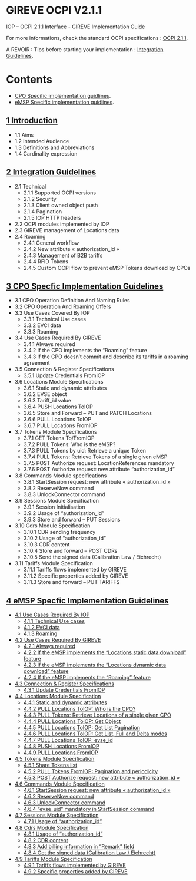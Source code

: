 # GIREVE OCPI V2.1.1
IOP – OCPI 2.1.1 Interface - GIREVE Implementation Guide

For more informations, check the standard OCPI specifications : [OCPI 2.1.1](https://github.com/ocpi/ocpi/tree/release-2.1.1-bugfixes#contents).

A REVOIR : Tips before starting your implementation : [Integration Guidelines](integration_guidelines.md).

# Contents
- [CPO Specific implementation guidlines](cpo_edits.md).
- [eMSP Specific implementation guidlines](emsp_edits.md).

## [1 Introduction](introduction.md)
* 1.1 Aims
* 1.2 Intended Audience
* 1.3 Definitions and Abbreviations
* 1.4 Cardinality expression
  
## [2 Integration Guidelines](integration_guidelines.md)
* 2.1 Technical
  - 2.1.1 Supported OCPI versions
  - 2.1.2 Security
  - 2.1.3 Client owned object push
  - 2.1.4 Pagination
  - 2.1.5 IOP HTTP headers
* 2.2 OCPI modules implemented by IOP
* 2.3 GIREVE management of Locations data
* 2.4 Roaming
  - 2.4.1 General workflow
  - 2.4.2 New attribute « authorization_id »
  - 2.4.3 Management of B2B tariffs
  - 2.4.4 RFID Tokens
  - 2.4.5 Custom OCPI flow to prevent eMSP Tokens download by CPOs

## [3 CPO Specfic Implementation Guidelines](#cpo_edits.md)
* 3.1 CPO Operation Definition And Naming Rules
* 3.2 CPO Operation And Roaming Offers
* 3.3 Use Cases Covered By IOP
  - 3.3.1 Technical Use cases
  - 3.3.2 EVCI data
  - 3.3.3 Roaming
* 3.4 Use Cases Required By GIREVE
  - 3.4.1 Always required
  - 3.4.2 If the CPO implements the “Roaming” feature
  - 3.4.3 If the CPO doesn’t commit and describe its tariffs in a roaming agreement
* 3.5 Connection & Register Specifications
  - 3.5.1 Update Credentials FromIOP
* 3.6 Locations Module Specifications
  - 3.6.1 Static and dynamic attributes
  - 3.6.2 EVSE object
  - 3.6.3 Tariff_id value
  - 3.6.4 PUSH Locations ToIOP
  - 3.6.5 Store and Forward – PUT and PATCH Locations
  - 3.6.6 PULL Locations ToIOP
  - 3.6.7 PULL Locations FromIOP
* 3.7 Tokens Module Specifications
  - 3.7.1 GET Tokens To/FromIOP
  - 3.7.2 PULL Tokens: Who is the eMSP?
  - 3.7.3 PULL Tokens by uid: Retrieve a unique Token
  - 3.7.4 PULL Tokens: Retrieve Tokens of a single given eMSP
  - 3.7.5 POST Authorize request: LocationReferences mandatory
  - 3.7.6 POST Authorize request: new attribute “authorization_id”
* 3.8 Commands Module specifications
  - 3.8.1 StartSession request: new attribute « authorization_id »
  - 3.8.2 ReserveNow command
  - 3.8.3 UnlockConnector command
* 3.9 Sessions Module Specification
  - 3.9.1 Session Initialisation
  - 3.9.2 Usage of “authorization_id”
  - 3.9.3 Store and forward – PUT Sessions
* 3.10 Cdrs Module Specification
  - 3.10.1 CDR sending frequency
  - 3.10.2 Usage of “authorization_id”
  - 3.10.3 CDR content
  - 3.10.4 Store and forward – POST CDRs
  - 3.10.5 Send the signed data (Calibration Law / Eichrecht)
* 3.11 Tariffs Module Specification
  - 3.11.1 Tariffs flows implemented by GIREVE
  - 3.11.2 Specific properties added by GIREVE
  - 3.11.3 Store and forward – PUT TARIFFS


## [4 eMSP Specfic Implementation Guidelines](#_Toc122429923)
* [4.1 Use Cases Required By IOP](#_Toc122429924)
  - [4.1.1 Technical Use cases](#_Toc122429925)
  - [4.1.2 EVCI data](#_Toc122429926)
  - [4.1.3 Roaming](#_Toc122429927)
* [4.2 Use Cases Required By GIREVE](#_Toc122429928)
  - [4.2.1 Always required](#_Toc122429929)
  - [4.2.2 If the eMSP implements the “Locations static data download” feature](#_Toc122429930)
  - [4.2.3 If the eMSP implements the “Locations dynamic data download” feature](#_Toc122429931)
  - [4.2.4 If the eMSP implements the “Roaming” feature](#_Toc122429932)
* [4.3 Connection & Register Specifications](#_Toc122429933)
  - [4.3.1 Update Credentials FromIOP](#_Toc122429934)
* [4.4 Locations Module Specification](#_Toc122429935)
  - [4.4.1 Static and dynamic attributes](#_Toc122429936)
  - [4.4.2 PULL Locations ToIOP: Who is the CPO?](#_Toc122429937)
  - [4.4.3 PULL Tokens: Retrieve Locations of a single given CPO](#_Toc122429938)
  - [4.4.4 PULL Locations ToIOP: Get Object](#_Toc122429939)
  - [4.4.5 PULL Locations ToIOP: Get List Pagination](#_Toc122429940)
  - [4.4.6 PULL Locations ToIOP: Get List, Full and Delta modes](#_Toc122429941)
  - [4.4.7 PULL Locations ToIOP: evse_id](#_Toc122429942)
  - [4.4.8 PUSH Locations FromIOP](#_Toc122429943)
  - [4.4.9 PULL Locations FromIOP](#_Toc122429944)
* [4.5 Tokens Module Specification](#_Toc122429945)
  - [4.5.1 Share Tokens list](#_Toc122429946)
  - [4.5.2 PULL Tokens FromIOP: Pagination and periodicity](#_Toc122429947)
  - [4.5.3 POST Authorize request: new attribute « authorization_id »](#_Toc122429948)
* [4.6 Commands Module Specification](#_Toc122429949)
  - [4.6.1 StartSession request: new attribute « authorization_id »](#_Toc122429950)
  - [4.6.2 ReserveNow command](#_Toc122429951)
  - [4.6.3 UnlockConnector command](#_Toc122429952)
  - [4.6.4 “evse_uid” mandatory in StartSession command](#_Toc122429953)
* [4.7 Sessions Module Specification](#_Toc122429954)
  - [4.7.1 Usage of “authorization_id”](#_Toc122429955)
* [4.8 Cdrs Module Specification](#_Toc122429956)
  - [4.8.1 Usage of “authorization_id”](#_Toc122429957)
  - [4.8.2 CDR content](#_Toc122429958)
  - [4.8.3 Add billing information in “Remark” field](#_Toc122429959)
  - [4.8.4 Get the signed data (Calibration Law / Eichrecht)](#_Toc122429960)
* [4.9 Tariffs Module Specification](#_Toc122429961)
  - [4.9.1 Tariffs flows implemented by GIREVE](#_Toc122429962)
  - [4.9.2 Specific properties added by GIREVE](#_Toc122429963)



